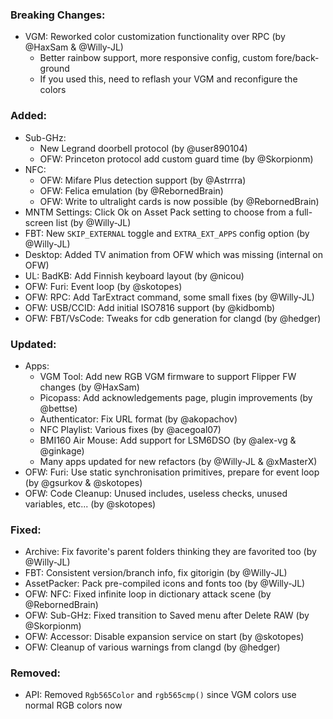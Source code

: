 ### Breaking Changes:
- VGM: Reworked color customization functionality over RPC (by @HaxSam & @Willy-JL)
  - Better rainbow support, more responsive config, custom fore/back-ground
  - If you used this, need to reflash your VGM and reconfigure the colors

### Added:
- Sub-GHz:
  - New Legrand doorbell protocol (by @user890104)
  - OFW: Princeton protocol add custom guard time (by @Skorpionm)
- NFC:
  - OFW: Mifare Plus detection support (by @Astrrra)
  - OFW: Felica emulation (by @RebornedBrain)
  - OFW: Write to ultralight cards is now possible (by @RebornedBrain)
- MNTM Settings: Click Ok on Asset Pack setting to choose from a full-screen list (by @Willy-JL)
- FBT: New `SKIP_EXTERNAL` toggle and `EXTRA_EXT_APPS` config option (by @Willy-JL)
- Desktop: Added TV animation from OFW which was missing (internal on OFW)
- UL: BadKB: Add Finnish keyboard layout (by @nicou)
- OFW: Furi: Event loop (by @skotopes)
- OFW: RPC: Add TarExtract command, some small fixes (by @Willy-JL)
- OFW: USB/CCID: Add initial ISO7816 support (by @kidbomb)
- OFW: FBT/VsCode: Tweaks for cdb generation for clangd (by @hedger)

### Updated:
- Apps:
  - VGM Tool: Add new RGB VGM firmware to support Flipper FW changes (by @HaxSam)
  - Picopass: Add acknowledgements page, plugin improvements (by @bettse)
  - Authenticator: Fix URL format (by @akopachov)
  - NFC Playlist: Various fixes (by @acegoal07)
  - BMI160 Air Mouse: Add support for LSM6DSO (by @alex-vg & @ginkage)
  - Many apps updated for new refactors (by @Willy-JL & @xMasterX)
- OFW: Furi: Use static synchronisation primitives, prepare for event loop (by @gsurkov & @skotopes)
- OFW: Code Cleanup: Unused includes, useless checks, unused variables, etc... (by @skotopes)

### Fixed:
- Archive: Fix favorite's parent folders thinking they are favorited too (by @Willy-JL)
- FBT: Consistent version/branch info, fix gitorigin (by @Willy-JL)
- AssetPacker: Pack pre-compiled icons and fonts too (by @Willy-JL)
- OFW: NFC: Fixed infinite loop in dictionary attack scene (by @RebornedBrain)
- OFW: Sub-GHz: Fixed transition to Saved menu after Delete RAW (by @Skorpionm)
- OFW: Accessor: Disable expansion service on start (by @skotopes)
- OFW: Cleanup of various warnings from clangd (by @hedger)

### Removed:
- API: Removed `Rgb565Color` and `rgb565cmp()` since VGM colors use normal RGB colors now
